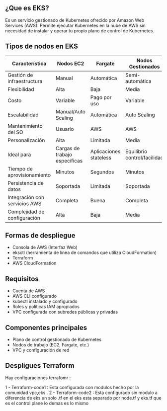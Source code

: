 ## ¿Que es EKS?

Es un servicio gestionado de Kubernetes ofrecido por Amazon Web Services (AWS). Permite ejecutar Kubernetes en la nube de AWS sin necesidad de instalar y operar tu propio plano de control de Kubernetes.

## Tipos de nodos en EKS

| Característica | Nodos EC2 | Fargate | Nodos Gestionados | Nodos Spot |
|----------------|-----------|---------|-------------------|------------|
| Gestión de infraestructura | Manual | Automática | Semi-automática | Manual |
| Flexibilidad | Alta | Baja | Media | Alta |
| Costo | Variable | Pago por uso | Variable | Bajo |
| Escalabilidad | Manual/Auto Scaling | Automática | Auto Scaling | Manual/Auto Scaling |
| Mantenimiento del SO | Usuario | AWS | AWS | Usuario |
| Personalización | Alta | Limitada | Media | Alta |
| Ideal para | Cargas de trabajo específicas | Aplicaciones stateless | Equilibrio control/facilidad | Cargas tolerantes a interrupciones |
| Tiempo de aprovisionamiento | Minutos | Segundos | Minutos | Minutos |
| Persistencia de datos | Soportada | Limitada | Soportada | No recomendada |
| Integración con servicios AWS | Completa | Buena | Completa | Completa |
| Complejidad de configuración | Alta | Baja | Media | Alta |

## Formas de despliegue
- Consola de AWS (Interfaz Web)
- eksctl (herramienta de línea de comandos que utiliza CloudFormation)
- Terraform
- AWS CloudFormation

## Requisitos
- Cuenta de AWS
- AWS CLI configurado
- kubectl instalado y configurado
- Roles y políticas IAM apropiados
- VPC configurada con subredes públicas y privadas

## Componentes principales
- Plano de control gestionado de Kubernetes
- Nodos de trabajo (EC2, Fargate, etc.)
- VPC y configuración de red

## Despligues Terraform

Hay configuraciones terrafomr :

1 - Terraform-code1 : Esta configurada con modulos hecho por la comunidad vpc,eks .
2 - Terraform-code2 : Esta configurado sin modulo a diferencia de eks un solo .tf en el eks esta separado por node.tf y eks.tf que es el control plane lo demas es lo mismo
